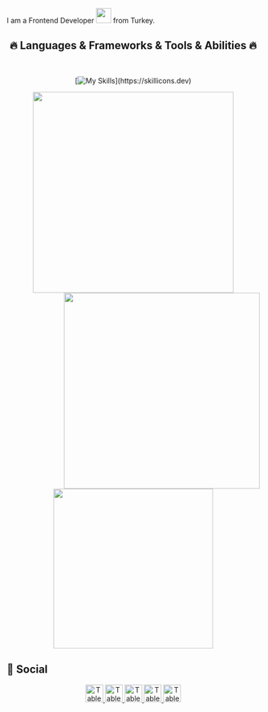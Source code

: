 <!-- <h2> 👋   Hi there! I'm Ethem KIZILYER...:wave:  </h2> -->

I am a Frontend Developer <img src="https://media.giphy.com/media/WUlplcMpOCEmTGBtBW/giphy.gif" width="30"> from Turkey.

<!-- - :telescope:| Full Stack Developer Student | -->

<!-- - :speech_balloon: I am happy to teach you what I know and eager to learn what you will offer -->

<!-- - :zap: In my free time, I solve problems on Codewars,HackerRank,GeeksforGeeks and read tech articles. -->

<!-- - :mailbox:How to reach me: 👇 -->
<!-- -  [![Linkedin Badge](https://img.shields.io/badge/-ethem-blue?style=flat&logo=Linkedin&logoColor=white)](https://www.linkedin.com/in/ethem-kizilyer-691024241/) -->

<h2 align="center">🔥 Languages & Frameworks & Tools & Abilities 🔥</h2>
<br>

<div align="center">

  [![My Skills](https://skillicons.dev/icons?i=nextjs,js,ts,vuejs,html,css,tailwind,styledcomponents,sass,redux,react,py,postgres,materialui,jquery,firebase,docker,django,bootstrap,)](https://skillicons.dev)
</div>

<!-- (https://github.com/ethemkizilyer/github) -->
<!-- (https://git.io/streak-stats) -->
<div display="flex" align="center">
<img src="http://github-readme-streak-stats.herokuapp.com?user=ethemkizilyer&theme=highcontrast&hide_border=yanl%C4%B1%C5%9F" width="400" display="inline" />
  
  <a href="https://github.com/ethemkizilyer/ethemkizilyer" title="Go to Source">
      <img align="right" width=390 src="https://github-readme-stats.vercel.app/api?username=ethemkizilyer&show_icons=true&theme=react&border_color=61dafb&hide_border=true" />
    </a>

<img src="https://github-readme-stats.vercel.app/api/top-langs/?username=ethemkizilyer&layout=compact&theme=vision-friendly-dark" width="318" display="inline"/>
</div>


## :man: Social
<div align="center">

<a href="https://www.linkedin.com/in/ethem-kizilyer/" > <img src="https://img.shields.io/badge/linkedin-%230077B5.svg?&style=for-the-badge&logo=linkedin&logoColor=white" alt="Tableau"  height="35"> </a>
<a href="https://www.hackerrank.com/ethemkizilyer351" > <img src="https://img.shields.io/badge/-Hackerrank-2EC866?style=for-the-badge&logo=HackerRank&logoColor=white" alt="Tableau"  height="35"> </a>
<a href="https://www.codewars.com/users/Ethem"> <img src="https://img.shields.io/badge/-Codewars-B1361E?style=for-the-badge&logo=Codewars&logoColor=white" alt="Tableau"  height="35"> </a>
<a href="mailto:ethemkizilyer3546@gmail.com"> <img src="https://img.shields.io/badge/gmail-f1f2f6.svg?&style=for-the-badge&logo=gmail&logoColor=red" alt="Tableau"  height="35"> </a>
<a href="https://www.sololearn.com/profile/26034259"> <img src="https://upload.wikimedia.org/wikipedia/commons/thumb/5/53/SoloLearn_logo.svg/489px-SoloLearn_logo.svg.png?20210710155454" alt="Tableau"  height="35"> </a>

</div>


<!-- <p align="left"> <img src="https://komarev.com/ghpvc/?username=ethem" alt="ethem" /> </p> -->




